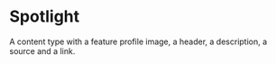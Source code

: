 # Spotlight

A content type with a feature profile image, a header, a description, a source and a link.
